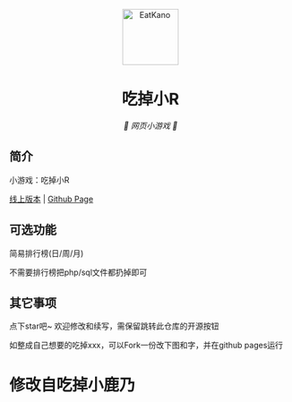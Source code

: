<p align="center">
  <a href="https://imouup.github.io/eatxr"><img src="https://cdn.jsdelivr.net/gh/imouup/pico/picxr.jpg" width="100" height="100" alt="EatKano"></a>
</p>
<div align="center">

# 吃掉小R

_🦌 网页小游戏 🥛_

</div>


## 简介

小游戏：吃掉小R

[线上版本](https://xingye.me/game/eatkano/index.php)
|
[Github Page](https://arcxingye.github.io/EatKano/index.html)

## 可选功能

简易排行榜(日/周/月)

不需要排行榜把php/sql文件都扔掉即可

## 其它事项

点下star吧~ 欢迎修改和续写，需保留跳转此仓库的开源按钮

如整成自己想要的吃掉xxx，可以Fork一份改下图和字，并在github pages运行

# 修改自吃掉小鹿乃
